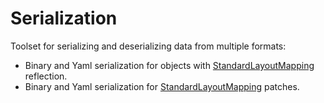 # Serialization

Toolset for serializing and deserializing data from multiple formats:

- Binary and Yaml serialization for objects
  with [StandardLayoutMapping](../../../Service/StandardLayoutMapping/README.md) reflection.
- Binary and Yaml serialization for [StandardLayoutMapping](../../../Service/StandardLayoutMapping/README.md) patches.
